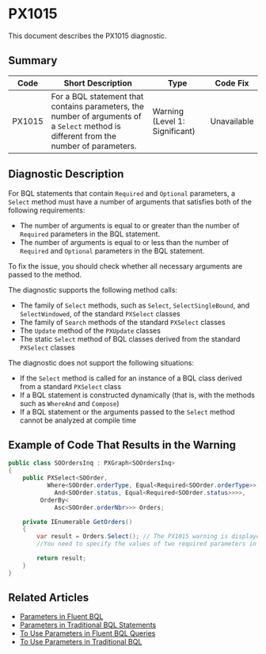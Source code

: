 # PX1015
This document describes the PX1015 diagnostic.

## Summary

| Code   | Short Description                                                                                                                      | Type                           | Code Fix    | 
| ------ | -------------------------------------------------------------------------------------------------------------------------------------- | ------------------------------ | ----------- | 
| PX1015 | For a BQL statement that contains parameters, the number of arguments of a `Select` method is different from the number of parameters. | Warning (Level 1: Significant) | Unavailable | 

## Diagnostic Description
For BQL statements that contain `Required` and `Optional` parameters, a `Select` method must have a number of arguments that satisfies both of the following requirements:
 - The number of arguments is equal to or greater than the number of `Required` parameters in the BQL statement.
 - The number of arguments is equal to or less than the number of `Required` and `Optional` parameters in the BQL statement.

To fix the issue, you should check whether all necessary arguments are passed to the method.

The diagnostic supports the following method calls:

 - The family of `Select` methods, such as `Select`, `SelectSingleBound`, and `SelectWindowed`, of the standard `PXSelect` classes
 - The family of `Search` methods of the standard `PXSelect` classes
 - The `Update` method of the `PXUpdate` classes
 - The static `Select` method of BQL classes derived from the standard `PXSelect` classes

The diagnostic does not support the following situations:

 - If the `Select` method is called for an instance of a BQL class derived from a standard `PXSelect` class
 - If a BQL statement is constructed dynamically (that is, with the methods such as `WhereAnd` and `Compose`)
 - If a BQL statement or the arguments passed to the `Select` method cannot be analyzed at compile time

## Example of Code That Results in the Warning

```C#
public class SOOrdersInq : PXGraph<SOOrdersInq>
{
    public PXSelect<SOOrder,
		   Where<SOOrder.orderType, Equal<Required<SOOrder.orderType>>,
			 And<SOOrder.status, Equal<Required<SOOrder.status>>>>,
		 OrderBy<
			 Asc<SOOrder.orderNbr>>> Orders;

    private IEnumerable GetOrders()
    {
	    var result = Orders.Select(); // The PX1015 warning is displayed for this line.
		//You need to specify the values of two required parameters in the arguments.

	    return result;
    }
}
```

## Related Articles

 - [Parameters in Fluent BQL](https://help.acumatica.com/Help?ScreenId=ShowWiki&pageid=9d56ea11-0768-4f4d-b7ab-1cea724c42cb)
 - [Parameters in Traditional BQL Statements](https://help.acumatica.com/Help?ScreenId=ShowWiki&pageid=546dcc53-3648-4c09-a940-afb5692cdfdf)
 - [To Use Parameters in Fluent BQL Queries](https://help.acumatica.com/Help?ScreenId=ShowWiki&pageid=af596e3e-d343-47cf-9796-419630ca23ee)
 - [To Use Parameters in Traditional BQL](https://help.acumatica.com/Help?ScreenId=ShowWiki&pageid=d54a07cc-67d0-4ccb-8cf2-5be7210fb8ec)